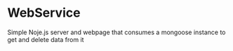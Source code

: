 # WebService
Simple Noje.js server and webpage that consumes a mongoose instance to get and delete data from it

